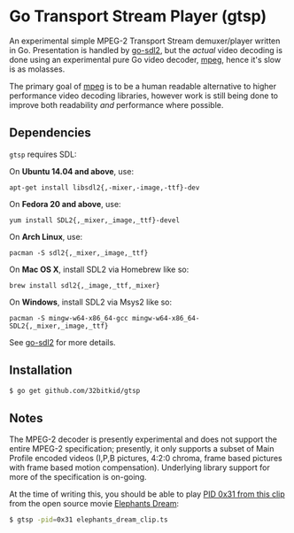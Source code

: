 # Go Transport Stream Player (gtsp)

An experimental simple MPEG-2 Transport Stream demuxer/player written in Go. Presentation is handled by [go-sdl2](https://github.com/veandco/go-sdl2), but the *actual* video decoding is done using an experimental pure Go video decoder, [mpeg](https://github.com/32bitkid/mpeg), hence it's slow is as molasses.

The primary goal of [mpeg](https://github.com/32bitkid/mpeg) is to be a human readable alternative to higher performance video decoding libraries, however work is still being done to improve both readability *and* performance where possible.

## Dependencies

`gtsp` requires SDL:

On **Ubuntu 14.04 and above**, use:
```
apt-get install libsdl2{,-mixer,-image,-ttf}-dev
```

On **Fedora 20 and above**, use:
```
yum install SDL2{,_mixer,_image,_ttf}-devel
```

On **Arch Linux**, use:
```
pacman -S sdl2{,_mixer,_image,_ttf}
```

On **Mac OS X**, install SDL2 via Homebrew like so:
```
brew install sdl2{,_image,_ttf,_mixer}
```

On **Windows**, install SDL2 via Msys2 like so:
```
pacman -S mingw-w64-x86_64-gcc mingw-w64-x86_64-SDL2{,_mixer,_image,_ttf}
```

See [go-sdl2](https://github.com/veandco/go-sdl2) for more details.

## Installation

```bash
$ go get github.com/32bitkid/gtsp
```

## Notes

The MPEG-2 decoder is presently experimental and does not support the entire MPEG-2 specification; presently, it only supports a subset of Main Profile encoded videos (I,P,B pictures, 4:2:0 chroma, frame based pictures with frame based motion compensation). Underlying library support for more of the specification is on-going.

At the time of writing this, you should be able to play [PID 0x31 from this clip](http://files.32bitkid.com/video/elephants_dream_clip.ts) from the open source movie [Elephants Dream](https://orange.blender.org/):

```bash
$ gtsp -pid=0x31 elephants_dream_clip.ts
```
